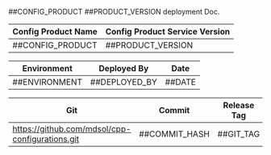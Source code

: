 ##CONFIG_PRODUCT ##PRODUCT_VERSION deployment Doc.

| Config Product Name               | Config Product Service Version  | 
------------------------------------|---------------------------|
| ##CONFIG_PRODUCT | ##PRODUCT_VERSION         |



| Environment    | Deployed By        | Date      | 
-----------------|--------------------|-----------
| ##ENVIRONMENT | ##DEPLOYED_BY      | ##DATE   |


|Git|Commit|Release Tag  |
|---|------|------|
|https://github.com/mdsol/cpp-configurations.git | ##COMMIT_HASH | ##GIT_TAG
